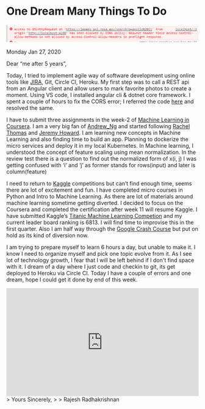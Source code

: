 # One Dream Many Things To Do
![](/images/2020-01-27-OneDreamManyThingsToDo_1801-daysToGo/media/image1.png)

Monday Jan 27, 2020

Dear “me after 5 years”,

Today, I tried to implement agile way of software development using online tools like [JIRA](https://happilypresents.atlassian.net/), Git, Circle CI, Heroku. My first step was to call a REST api from an Angular client and allow users to mark favorite photos to create a moment. Using VS code, I installed angular cli & dotnet core framework. I spent a couple of hours to fix the CORS error; I referred the code [here](https://angular.io/generated/zips/http/http.zip) and resolved the same.

I have to submit three assignments in the week-2 of [Machine Learning in Coursera](https://www.coursera.org/learn/machine-learning). I am a very big fan of [Andrew\_Ng](https://en.wikipedia.org/wiki/Andrew_Ng) and started following [Rachel Thomas](https://twitter.com/math_rachel) and [Jeremy Howard](https://twitter.com/jeremyphoward). I am learning new concepts in Machine Learning and also finding time to build an app. Planning to dockerize the micro services and deploy it in my local Kubernetes. In Machine learning, I understood the concept of feature scaling using mean normalization. In the review test there is a question to find out the normalized form of x(i, j) I was getting confused with ‘i’ and ‘j’ as former stands for rows(input) and later is column(feature)

I need to return to [Kaggle](https://www.kaggle.com/) competitions but can’t find enough time, seems there are lot of excitement and fun. I have completed micro courses in Python and Intro to Machine Learning. As there are lot of materials around machine learning sometime getting diverted. I decided to focus on the Coursera and completed the certification after week 11 will resume Kaggle. I have submitted Kaggle’s [Titanic Machine Learning Competion](https://www.kaggle.com/c/titanic) and my current leader board ranking is 6813. I will find time to improvise this in the first quarter. Also I am half way through the [Google Crash Course](https://developers.google.com/machine-learning/crash-course) but put on hold as its kind of diversion now.

I am trying to prepare myself to learn 6 hours a day, but unable to make it. I know I need to organize myself and pick one topic evolve from it. As I see lot of technology growth, I fear that I will be left behind if I don't find space with it. I dream of a day where I just code and checkin to git, its get deployed to Heroku via Circle CI. Today I have a couple of errors and one dream, hope I could get it done by end of this week.
<div style="position: relative; padding-bottom: 56.22254758418741%; height: 0;"><iframe src="https://www.loom.com/embed/800ed7c1aeff49a6a7cc13725e418290" frameborder="0" webkitallowfullscreen mozallowfullscreen allowfullscreen style="position: absolute; top: 0; left: 0; width: 100%; height: 100%;"></iframe></div>
> Yours Sincerely,
> 
> Rajesh Radhakrishnan
